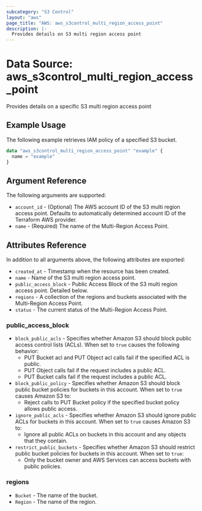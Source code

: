 ```yaml
---
subcategory: "S3 Control"
layout: "aws"
page_title: "AWS: aws_s3control_multi_region_access_point"
description: |-
  Provides details on S3 multi region access point
---
```


# Data Source: aws_s3control_multi_region_access_point

Provides details on a specific S3 multi region access point

## Example Usage

The following example retrieves IAM policy of a specified S3 bucket.

```terraform
data "aws_s3control_multi_region_access_point" "example" {
  name = "example"
}
```

## Argument Reference

The following arguments are supported:

* `account_id` - (Optional) The AWS account ID of the S3 multi region access point. Defaults to automatically determined account ID of the Terraform AWS provider.
* `name` - (Required) The name of the Multi-Region Access Point.


## Attributes Reference

In addition to all arguments above, the following attributes are exported:

* `created_at` - Timestamp when the resource has been created.
* `name` - Name of the S3 multi region access point.
* `public_access_block` - Public Access Block of the S3 multi region access point. Detailed below.
* `regions` - A collection of the regions and buckets associated with the Multi-Region Access Point.
* `status` - The current status of the Multi-Region Access Point.

### public_access_block

* `block_public_acls` - Specifies whether Amazon S3 should block public access control lists (ACLs). When set to `true` causes the following behavior:
    * PUT Bucket acl and PUT Object acl calls fail if the specified ACL is public.
    * PUT Object calls fail if the request includes a public ACL.
    * PUT Bucket calls fail if the request includes a public ACL.
* `block_public_policy` - Specifies whether Amazon S3 should block public bucket policies for buckets in this account. When set to `true` causes Amazon S3 to:
    * Reject calls to PUT Bucket policy if the specified bucket policy allows public access.
* `ignore_public_acls` - Specifies whether Amazon S3 should ignore public ACLs for buckets in this account. When set to `true` causes Amazon S3 to:
    * Ignore all public ACLs on buckets in this account and any objects that they contain.
* `restrict_public_buckets` - Specifies whether Amazon S3 should restrict public bucket policies for buckets in this account. When set to `true`:
    * Only the bucket owner and AWS Services can access buckets with public policies.

### regions

* `Bucket` - The name of the bucket.
* `Region` - The name of the region.
